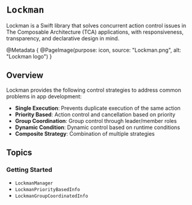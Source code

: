 # ``Lockman``

Lockman is a Swift library that solves concurrent action control issues in The Composable Architecture (TCA) applications, with responsiveness, transparency, and declarative design in mind.

@Metadata {
  @PageImage(purpose: icon, source: "Lockman.png", alt: "Lockman logo")
}

## Overview

Lockman provides the following control strategies to address common problems in app development:

- **Single Execution**: Prevents duplicate execution of the same action
- **Priority Based**: Action control and cancellation based on priority
- **Group Coordination**: Group control through leader/member roles
- **Dynamic Condition**: Dynamic control based on runtime conditions
- **Composite Strategy**: Combination of multiple strategies

## Topics

### Getting Started

- ``LockmanManager``
- ``LockmanPriorityBasedInfo``
- ``LockmanGroupCoordinatedInfo``
